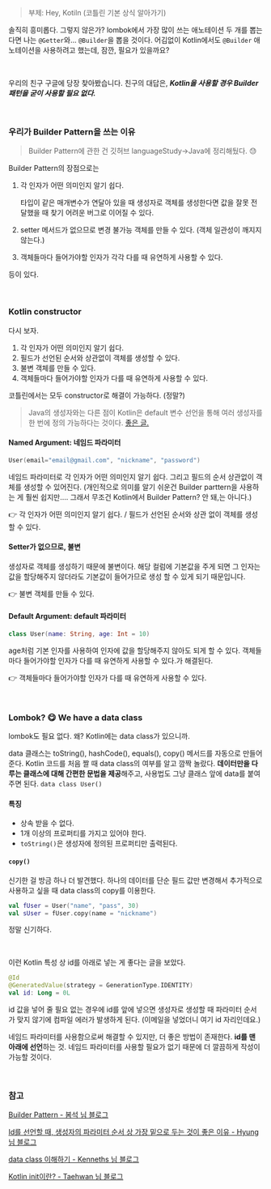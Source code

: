 > 부제: Hey, Kotiln (코틀린 기본 상식 알아가기)

솔직히 흥미롭다. 그렇지 않은가? lombok에서 가장 많이 쓰는 애노테이션 두 개를 뽑는다면 나는 `@Getter`와... `@Builder`을 뽑을 것이다. 어김없이 Kotlin에서도 `@Builder` 애노테이션을 사용하려고 했는데, 잠깐, 필요가 있을까요?

<br>

우리의 친구 구글에 당장 찾아봤습니다. 친구의 대답은, ***Kotlin을 사용할 경우 Builder 패턴을 굳이 사용할 필요 없다.***

<br>

### 우리가 Builder Pattern을 쓰는 이유

> Builder Pattern에 관한 건 깃허브 languageStudy->Java에 정리해뒀다. 😓

Builder Pattern의 장점으로는

1. 각 인자가 어떤 의미인지 알기 쉽다. 

   타입이 같은 매개변수가 연달아 있을 때 생성자로 객체를 생성한다면 값을 잘못 전달했을 때 찾기 어려운 버그로 이어질 수 있다.

2. setter 메서드가 없으므로 변경 불가능 객체를 만들 수 있다. (객체 일관성이 깨지지 않는다.)

3. 객체들마다 들어가야할 인자가 각각 다를 때 유연하게 사용할 수 있다.

등이 있다.

<br>

### Kotlin constructor

다시 보자.

1. 각 인자가 어떤 의미인지 알기 쉽다.
2. 필드가 선언된 순서와 상관없이 객체를 생성할 수 있다.
3. 불변 객체를 만들 수 있다.
4. 객체들마다 들어가야할 인자가 다를 때 유연하게 사용할 수 있다.

코틀린에서는 모두 constructor로 해결이 가능하다. (정말?)

> Java의 생성자와는 다른 점이 Kotlin은 default 변수 선언을 통해 여러 생성자를 한 번에 정의 가능하다는 것이다. [좋은 글.](https://thdev.tech/kotlin/2017/03/09/Kotlin-Constructor-Init/)

#### Named Argument: 네임드 파라미터

```kotlin
User(email="email@gmail.com", "nickname", "password")
```

네임드 파라미터로 각 인자가 어떤 의미인지 알기 쉽다. 그리고 필드의 순서 상관없이 객체를 생성할 수 있어진다. (개인적으로 의미를 알기 쉬운건 Builder parttern을 사용하는 게 훨씬 쉽지만.... 그래서 무조건 Kotlin에서 Builder Pattern? 안 돼,는 아니다.)

👉 각 인자가 어떤 의미인지 알기 쉽다. / 필드가 선언된 순서와 상관 없이 객체를 생성할 수 있다.

#### Setter가 없으므로, 불변

생성자로 객체를 생성하기 때문에 불변이다. 해당 컬럼에 기본값을 주게 되면 그 인자는 값을 할당해주지 않더라도 기본값이 들어가므로 생성 할 수 있게 되기 때문입니다.

👉 불변 객체를 만들 수 있다.

#### Default Argument: default 파라미터

```kotlin
class User(name: String, age: Int = 10)
```

age처럼 기본 인자를 사용하여 인자에 값을 할당해주지 않아도 되게 할 수 있다.  객체들마다 들어가야할 인자가 다를 때 유연하게 사용할 수 있다.가 해결된다.

👉 객체들마다 들어가야할 인자가 다를 때 유연하게 사용할 수 있다.




<br>

### Lombok? 😋 We have a data class

lombok도 필요 없다. 왜? Kotlin에는 data class가 있으니까. 

data 클래스는 toString(), hashCode(), equals(), copy() 메서드를 자동으로 만들어준다. Kotlin 코드를 처음 짤 때 data class의 여부를 알고 깜짝 놀랐다. **데이터만을 다루는 클래스에 대해 간편한 문법을 제공**해주고, 사용법도 그냥 클래스 앞에 data를 붙여주면 된다. `data class User()`

#### 특징

* 상속 받을 수 없다.
* 1개 이상의 프로퍼티를 가지고 있어야 한다.
* `toString()`은 생성자에 정의된 프로퍼티만 출력된다.

#### **`copy()`**

신기한 걸 방금 하나 더 발견했다. 하나의 데이터를 단순 필드 값만 변경해서 추가적으로 사용하고 싶을 때 data class의 copy를 이용한다.

```kotlin
val fUser = User("name", "pass", 30)
val sUser = fUser.copy(name = "nickname")
```

정말 신기하다. 

<br>

이런 Kotlin 특성 상 id를 아래로 넣는 게 좋다는 글을 보았다.

```kotlin
@Id
@GeneratedValue(strategy = GenerationType.IDENTITY)
val id: Long = 0L
```

id 값을 넣어 줄 필요 없는 경우에 id를 앞에 넣으면 생성자로 생성할 때 파라미터 순서가 맞지 않기에 컴파일 에러가 발생하게 된다. (이메일을 넣었더니 여기 id 자리인데요.)

네임드 파라미터를 사용함으로써 해결할 수 있지만, 더 좋은 방법이 존재한다. **id를 맨 아래에 선언**하는 것. 네임드 파라미터를 사용할 필요가 없기 때문에 더 깔끔하게 작성이 가능할 것이다. 

<br>

### 참고

[Builder Pattern - 봄석 님 블로그](https://beomseok95.tistory.com/240)

[Id를 선언할 때, 생성자의 파라미터 순서 상 가장 밑으로 두는 것이 좋은 이유 - Hyung 님 블로그](https://junghyungil.tistory.com/m/205)

[data class 이해하기 - Kenneths 님 블로그](https://medium.com/kenneth-android/kotlin-kotlin-data-class-%EC%9D%B4%ED%95%B4%ED%95%98%EA%B8%B0-7d7f51885075)

[Kotlin init이란? - Taehwan 님 블로그](https://thdev.tech/kotlin/2017/03/09/Kotlin-Constructor-Init/)
